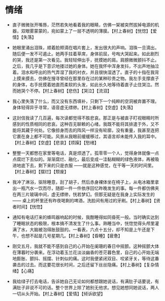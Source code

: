 # 情绪

- 直子微微张开嘴唇，茫然若失地看着我的眼睛，仿佛一架被突然拔掉电源的机器，双眼雾蒙蒙的，宛如蒙上了一层不透明的薄膜。【村上春树】【恍惚】【爱情】【失落】

- 她眼里涌出泪珠，顺着脸颊滴在唱片套上，发出很大的声响。泪珠一旦滴出，随后便一发不可遏止。她两手拄着草席，身体前屈，号啕大哭起来。如此剧烈的哭，我还是第一次看见。我轻轻伸出手，抚摸她的肩。肩膀微微颤抖不止。之后，我几乎是下意识地搂过她的身体。她在我怀中浑身发抖，不出声地抽泣着。泪水和呼出的热气弄湿了我的衬衣，并且很快湿透了。直子的十指在我背上摸来摸去，仿佛在搜寻曾经在那里存在过的某种珍贵之物。我左手支撑直子的身体，右手抚摸着她直而柔软的头发，如此长久地等待着直子止住哭泣。然而她哭个不停。【村上春树】【悲伤】【哭泣】【流泪】

- 我心里失落了什么，而又没有东西填补，只剩下一个纯粹的空洞被弃置不理。身体轻得异乎寻常，语音虚无缥缈。【村上春树】【空虚】【失落】

- 这封信我读了几百遍，每次读都觉得不胜悲哀。那正是与被直子盯视眼睛时所感到的性质相同的悲哀。这种百无聊赖的心绪，我既不能将其排遣于外，又不能将其藏于何处。它像掠身而去的阵风一样没有轮廓，没有重量，我甚至连把它裹在身上都不可能。风景从我眼前缓缓移过，其语言却未能传入我的耳中。【村上春树】【空虚】【悲哀】【烦躁】【愁绪】

- 整整一天都憋在家里等电话，真是烦透了。孤零零一个人，觉得身体就像一点点腐烂下去似的。渐渐腐烂、融化，最后变成一洼黏糊糊的绿色液体，再被吸进地底下去，剩下来的只是衣服 ——就是这种感觉，在干等一天的时间里。【村上春树】【摆烂】【颓废】

- 我冲了淋浴，驱除睡意，刮了胡子，然后赤身裸体坐在椅子上，从电冰箱里拿出一瓶汽水一饮而尽，随即一件一件依序回忆昨晚发生的事。每一件都仿佛夹在两三片玻璃中间，虚无缥缈，恍若梦幻。但那无疑是在我身上实际发生的—— 桌上的杯里还有昨夜喝剩的啤酒，洗脸间有用过的牙刷。【村上春树】【贤者时间】【恍惚】

- 通知有电话打来的蜂鸣器响起的时候，我酣睡得如同昏死一般。当时确实达到了睡眠状态的极限，根本搞不清发生了什么事。熟睡当中，恍惚觉得头颅里灌满了水，大脑被泡得胀鼓鼓的。一看表，六点十五分，却不知是上午还是下午，也想不起是几号星期几。【村上春树】【昏睡】【疲惫】

- 刚交五月，我就不能不感到自己的心开始在阑珊的春日中摇颤。这种摇颤大体在薄暮时分袭来。在浮动着玉兰花淡淡幽香的苍茫暮色里，自己的心开始无端地膨胀、颤抖、摇摆、针刺似的痛。这时我便紧闭双目、咬紧牙关，等待这番袭击的过去。而这要花很长时间，之后还留下丝丝隐痛。【村上春树】【复杂情绪】【心痛】

- 我给绿子打去电话，告诉她自己无论如何都想跟她说话，有满肚子话要说，有满肚子非说不可的话。整个世界上除了她别无他求。想见她想同她说话，两人一切从头开始。【村上春树】【爱情】【倾诉欲望】